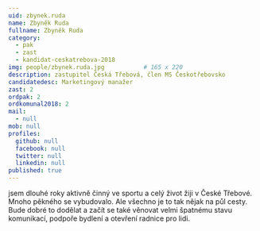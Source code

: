 ```yaml
---
uid: zbynek.ruda
name: Zbyněk Ruda
fullname: Zbyněk Ruda
category:
  - pak
  - zast
  - kandidat-ceskatrebova-2018
img: people/zbynek.ruda.jpg           # 165 x 220
description: zastupitel Česká Třebová, člen MS Českotřebovsko
candidatedesc: Marketingový manažer
zast: 2
ordpak: 2
ordkomunal2018: 2
mail:
  - null
mob: null
profiles:
  github: null
  facebook: null
  twitter: null
  linkedin: null
published: true
---
```

jsem dlouhé roky aktivně činný ve sportu a celý život žiji v České Třebové. Mnoho pěkného se vybudovalo. Ale všechno je to tak nějak na půl cesty. Bude dobré to dodělat a začít se také věnovat velmi špatnému stavu komunikací, podpoře bydlení a otevření radnice pro lidi.
